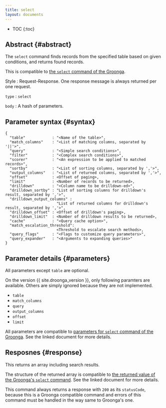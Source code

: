 ```yaml
---
title: select
layout: documents
---
```


* TOC
{:toc}

## Abstract {#abstract}

The `select` command finds records from the specified table based on given conditions, and returns found records.

This is compatible to [the `select` command of the Groonga](http://groonga.org/docs/reference/commands/select.html).

Style
: Request-Response. One response message is always returned per one request.

`type`
: `select`

`body`
: A hash of parameters.

## Parameter syntax {#syntax}

    {
      "table"            : "<Name of the table>",
      "match_columns"    : "<List of matching columns, separated by '||'>",
      "query"            : "<Simple search conditions>",
      "filter"           : "<Complex search conditions>",
      "scorer"           : "<An expression to be applied to matched records>",
      "sortby"           : "<List of sorting columns, separated by ','>",
      "output_columns"   : "<List of returned columns, separated by ','>",
      "offset"           : <Offset of paging>,
      "limit"            : <Number of records to be returned>,
      "drilldown"        : "<Column name to be drilldown-ed>",
      "drilldown_sortby" : "List of sorting columns for drilldown's result, separated by ','>",
      "drilldown_output_columns" :
                           "List of returned columns for drilldown's result, separated by ','>",
      "drilldown_offset" : <Offset of drilldown's paging>,
      "drilldown_limit"  : <Number of drilldown results to be returned>,
      "cache"            : "<Query cache option>",
      "match_escalation_threshold":
                           <Threshold to escalate search methods>,
      "query_flags"      : "<Flags to customize query parameters>",
      "query_expander"   : "<Arguments to expanding queries>"
    }

## Parameter details {#parameters}

All parameters except `table` are optional.

On the version {{ site.droonga_version }}, only following paramters are available. Others are simply ignored because they are not implemented.

 * `table`
 * `match_columns`
 * `query`
 * `output_columns`
 * `offset`
 * `limit`

All parameters are compatible to [parameters for `select` command of the Groonga](http://groonga.org/docs/reference/commands/select.html#parameters). See the linked document for more details.



## Resposnes {#response}

This returns an array including search results.

The structure of the returned array is compatible to [the returned value of the Groonga's `select` command](http://groonga.org/docs/reference/commands/select.html#id6). See the linked document for more details.

This command always returns a response with `200` as its `statusCode`, because this is a Groonga compatible command and errors of this command must be handled in the way same to Groonga's one.
